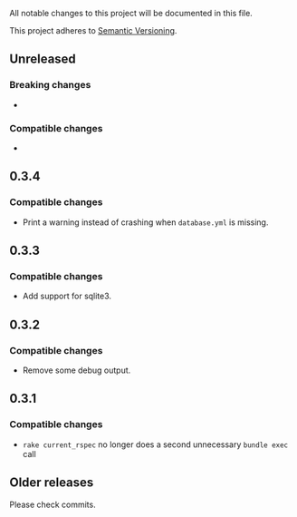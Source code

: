 All notable changes to this project will be documented in this file.

This project adheres to [Semantic Versioning](http://semver.org/spec/v2.0.0.html).


## Unreleased

### Breaking changes

-

### Compatible changes

-


## 0.3.4

### Compatible changes

- Print a warning instead of crashing when `database.yml` is missing.


## 0.3.3

### Compatible changes

- Add support for sqlite3.


## 0.3.2

### Compatible changes

- Remove some debug output.


## 0.3.1

### Compatible changes

- `rake current_rspec` no longer does a second unnecessary `bundle exec` call


## Older releases

Please check commits.
